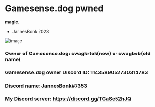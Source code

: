 # Gamesense.dog pwned
**magic.**
- JannesBonk 2023

![image](https://cdn3.emoji.gg/emojis/9550-idk.png)

### Owner of Gamesense.dog: swagkrtek(new) or swagbob(old name)
### Gamesense.dog owner Discord ID: 1143589052730314783
### Discord name: JannesBonk#7353
### My Discord server: https://discord.gg/TGaSe52hJQ


